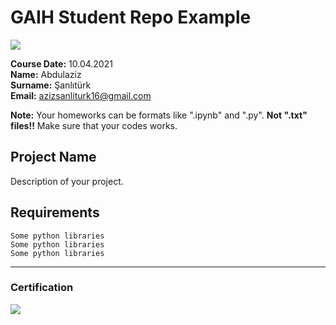 # GAIH Student Repo Example
![](img/newlogo.png)

**Course Date:** 10.04.2021  
**Name:** Abdulaziz   
**Surname:** Şanlıtürk  
**Email:** azizsanliturk16@gmail.com  

**Note:** Your homeworks can be formats like ".ipynb" and ".py". **Not ".txt" files!!** Make sure that your codes works.  

## Project Name
Description of your project.

## Requirements
```
Some python libraries
Some python libraries
Some python libraries
```
---

### Certification
![](img/TopLearnerCertificate.png)


